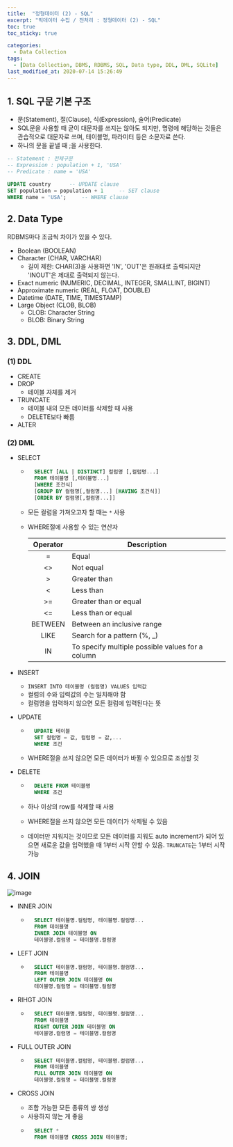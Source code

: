 ```yaml
---
title:  "정형데이터 (2) - SQL"
excerpt: "빅데이터 수집 / 전처리 : 정형데이터 (2) - SQL"
toc: true
toc_sticky: true

categories:
  - Data Collection
tags:
  - [Data Collection, DBMS, RDBMS, SQL, Data type, DDL, DML, SQLite]
last_modified_at: 2020-07-14 15:26:49
---
```


## 1. SQL 구문 기본 구조
- 문(Statement), 절(Clause), 식(Expression), 술어(Predicate)
- SQL문을 사용할 때 굳이 대문자를 쓰지는 않아도 되지만, 명령에 해당하는 것들은 관습적으로 대문자로 쓰며, 테이블명, 파라미터 등은 소문자료 쓴다.
- 하나의 문을 끝낼 때 ;을 사용한다.

```sql
-- Statement : 전체구문
-- Expression : population + 1, 'USA'
-- Predicate : name = 'USA'

UPDATE country      -- UPDATE clause
SET population = population + 1     -- SET clause
WHERE name = 'USA';     -- WHERE clause
```

## 2. Data Type
RDBMS마다 조금씩 차이가 있을 수 있다.

- Boolean (BOOLEAN)
- Character (CHAR, VARCHAR)
    - 길이 제한: CHAR(3)을 사용하면 'IN', 'OUT'은 원래대로 출력되지만 'INOUT'은 제대로 출력되지 않는다.
- Exact numeric (NUMERIC, DECIMAL, INTEGER, SMALLINT, BIGINT)
- Approximate numeric (REAL, FLOAT, DOUBLE)
- Datetime (DATE, TIME, TIMESTAMP)
- Large Object (CLOB, BLOB)
    - CLOB: Character String
    - BLOB: Binary String

## 3. DDL, DML
### (1) DDL
- CREATE
- DROP
    - 테이블 자체를 제거
- TRUNCATE
    - 테이블 내의 모든 데이터를 삭제할 때 사용
    - DELETE보다 빠름
- ALTER

### (2) DML
- SELECT

    - ```sql 
        SELECT [ALL | DISTINCT] 컬럼명 [,컬럼명...]
        FROM 테이블명 [,테이블명...]
        [WHERE 조건식]
        [GROUP BY 컬럼명[,컬럼명...] [HAVING 조건식]]
        [ORDER BY 컬럼명[,컬럼명...]]
        ```
    - 모든 컬럼을 가져오고자 할 때는 `*` 사용
    - WHERE절에 사용할 수 있는 연산자

        | Operator | Description |
        |:--------:|-------------|
        |=         |Equal        |
        |<>        |Not equal    |
        |>         |Greater than |
        |<         |Less than    |
        |>=        |Greater than or equal |
        |<=        |Less than or equal |
        |BETWEEN   |Between an inclusive range |
        |LIKE      |Search for a pattern (%, _)|
        |IN        |To specify multiple possible values for a column |

- INSERT
    - `INSERT INTO 테이블명 (컬럼명) VALUES 입력값`
    - 컬럼의 수와 입력값의 수는 일치해야 함
    - 컬럼명을 입력하지 않으면 모든 컬럼에 입력된다는 뜻
- UPDATE
    - ```sql
        UPDATE 테이블
        SET 컬럼명 = 값, 컬럼명 = 값,...
        WHERE 조건
      ```

    - WHERE절을 쓰지 않으면 모든 데이터가 바뀔 수 있으므로 조심할 것
- DELETE
    - ```sql
        DELETE FROM 테이블명
        WHERE 조건
      ```

    - 하나 이상의 row를 삭제할 때 사용
    - WHERE절을 쓰지 않으면 모든 데이터가 삭제될 수 있음
    - 데이터만 지워지는 것이므로 모든 데이터를 지워도 auto increment가 되어 있으면 새로운 값을 입력했을 때 1부터 시작 안할 수 있음. `TRUNCATE`는 1부터 시작 가능


## 4. JOIN
![image](https://user-images.githubusercontent.com/58713684/87371693-dbc90b00-c5c0-11ea-8e91-dc6391fe06f3.png)

- INNER JOIN
    - ```sql
        SELECT 테이블명.컬럼명, 테이블명.컬럼명...
        FROM 테이블명
        INNER JOIN 테이블명 ON
        테이블명.컬럼명 = 테이블명.컬럼명
      ```

- LEFT JOIN
    - ```sql
        SELECT 테이블명.컬럼명, 테이블명.컬럼명...
        FROM 테이블명
        LEFT OUTER JOIN 테이블명 ON
        테이블명.컬럼명 = 테이블명.컬럼명
      ```

- RIHGT JOIN
    - ```sql
        SELECT 테이블명.컬럼명, 테이블명.컬럼명...
        FROM 테이블명
        RIGHT OUTER JOIN 테이블명 ON
        테이블명.컬럼명 = 테이블명.컬럼명
      ```
- FULL OUTER JOIN
    - ```sql
        SELECT 테이블명.컬럼명, 테이블명.컬럼명...
        FROM 테이블명
        FULL OUTER JOIN 테이블명 ON
        테이블명.컬럼명 = 테이블명.컬럼명
      ```

- CROSS JOIN
    - 조합 가능한 모든 종류의 쌍 생성
    - 사용하지 않는 게 좋음
    - ```sql
        SELECT *
        FROM 테이블명 CROSS JOIN 테이블명;
      ```








